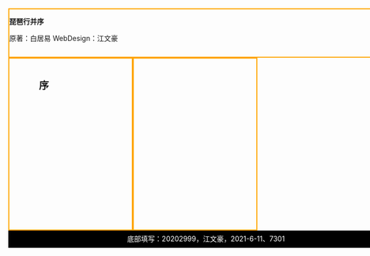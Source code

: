 <!doctype html>
<html lang="en">
 <head>
  <meta charset="UTF-8">
  <title>琵琶行并序</title>
  <script type="text/javascript">
  <!--
	var ppx="琵琶行并序 白居易";
	var xu="元和十年，予左迁九江郡司马。明年秋，送客湓浦口，闻船中夜弹琵琶者，听其音，铮铮然有京都声；问其人，本长安倡女，尝学琵琶於穆曹二善才。年长色衰，委身为贾人妇。遂命酒，使快弹数曲，曲罢悯然。自叙少小时欢乐事，今漂沦憔悴，转徙於江湖间。予出官二年恬然自安，感斯人言，是夕，始觉有迁谪意，因为长句歌以赠之，凡六百一十六言，命曰琵琶行。";
	var shi="浔言江头夜送客，枫叶荻花秋瑟瑟。主人下马客在船，举酒欲饮无管弦。醉不成欢惨将别，别时茫茫江浸月。忽闻水上琵琶声，主人忘归客不发。寻声暗问弹者谁，琵琶声停欲语迟。移船相近邀相见，添酒回灯重开宴。千呼万唤始出来，犹抱琵琶半遮面。转轴拨弦三两声，未成曲调先有情。弦弦掩抑声声思，似诉平生不得志。低眉信手续续弹，说尽心中无限事。轻拢慢捻抹复挑，初为霓裳后六么。大弦嘈嘈如急雨，小弦切切如私语。嘈嘈切切错杂弹，大珠小珠落玉盘。间关莺语花底滑，幽咽泉流水下滩。水泉冷涩弦凝绝，凝绝不通声渐歇。别有幽愁暗恨生，此时无声胜有声。银瓶乍破水浆迸，铁骑突出刀枪鸣。曲终收拨当心画，四弦一声如裂帛。东船西舫悄无言，唯见江心秋月白。沈吟放拨插弦中，整顿衣裳起敛容。自言本是京城女，家在虾蟆陵下住。十三学得琵琶成，名属教坊第一部。曲罢曾教善才服，妆成每被秋娘妒。五陵年少争缠头，一曲红绡不知数。钿头银篦击节碎，血色罗裙翻酒污。今年欢笑复明年，秋月春风等闲度。弟走从军阿姨死，暮去朝来颜色故。门前冷落车马稀，老大嫁作商人妇。商人重利轻别离，前月浮梁买茶去。去来江口守空船，绕船月明江水寒。夜深忽梦少年事，梦啼妆泪红阑干。我闻琵琶已叹息，又闻此语重唧唧。同是天涯沦落人，相逢何必曾相识！我从去年辞帝京，谪居卧病浔阳城。浔阳地僻无音乐，终岁不闻丝竹声。住近湓江地低湿，黄芦苦竹绕宅生。其间旦暮闻何物？杜鹃啼血猿哀鸣。春江花朝秋月夜，往往取酒还独倾。岂无山歌与村笛，呕哑嘲哳难为听！今夜闻君琵琶语，如听仙乐耳暂明。莫辞更坐弹一曲，为君翻作琵琶行。感我此言良久立，却坐促弦弦转急。凄凄不似向前声，满座重闻皆掩泣。座中泣下谁最多，江州司马青衫湿！" ;
  //-->
  </script>
  <style type="text/css">
	body{
    
    width:800px;
    height:500px;
     margin:auto;
     margin-top:10px;
	}
	div{
	box-sizing:border-box;
    height:50%;
	}
	div#title>p{
    font-size:50px;
    position:absolute;
    left:0;
    top:-50px;
    letter-spacing:18px;
 
	}
	div#title>span{
    position:absolute;
    right:0;
    bottom:0;   
	}
	div#title{
    border:2px solid orange;
    width:800px;
    position:relative;
    height:100px;
    background:url("angirlbk.jpg");
	}
	div#xu{
    height:220px;
    border:2px solid orange;
    float:left;
    padding:1em;
    width:50%;
    height:70%;
    font-size:20px;
    background:url("angirlbk.jpg");
    line-height:30px;
    text-indent:2em;
	}
    div#shi{
    padding:1em;
    border:2px solid orange;
    height:70%;
    font-size:20px;
    overflow:scroll;
    background:url("angirlbk.jpg");
    
	}
	div#footer{ 
    width:800px;
    height:35px;
    background-color:black;
    color:white;
    text-align:center;
    padding-top:6px;

	}
	div#xu>p{
    position:absolute;
    top:0px;
    font-size:12em;
    opacity:0.2;
        
	}

  </style>
 </head>
 <body>
   <div id="title" class="">
	<p><b>琵琶行并序</b></p>
	<span>原著：白居易 WebDesign：江文豪</span>
   </div>
   <div id="xu" class="">
   <p ><b>序</b></p>
	
   </div>
   
   <div id="shi" class="">
   
	
   </div>
   <div id="footer" class="">
	底部填写：20202999，江文豪，2021-6-11、7301
   </div>
  
   <script type="text/javascript">
   <!--
    var txtNodeXu=document.createTextNode(xu);
	document.querySelector("div#xu").appendChild(txtNodeXu);
	document.querySelector("div#shi").textContent=shi;
   //-->
   </script>
 </body>
</html>

